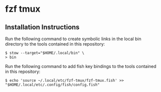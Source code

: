 # fzf tmux

## Installation Instructions

Run the following command to create symbolic links in the local bin directory
to the tools contained in this repository:

```
$ stow --target="$HOME/.local/bin" \
> bin
```

Run the following command to add fish key bindings to the tools contained in
this repository:

```
$ echo 'source ~/.local/etc/fzf-tmux/fzf-tmux.fish' >> "$HOME/.local/etc/.config/fish/config.fish"
```
